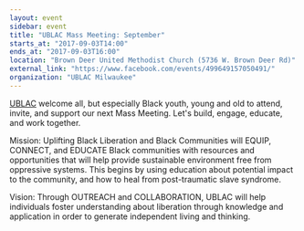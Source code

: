 ```yaml
---
layout: event
sidebar: event
title: "UBLAC Mass Meeting: September"
starts_at: "2017-09-03T14:00"
ends_at: "2017-09-03T16:00"
location: "Brown Deer United Methodist Church (5736 W. Brown Deer Rd)"
external_link: "https://www.facebook.com/events/499649157050491/"
organization: "UBLAC Milwaukee"
---
```


[UBLAC](https://www.facebook.com/UBLACMKE/) welcome all, but especially Black youth, young and old to attend, invite, and support our next Mass Meeting. Let's build, engage, educate, and work together. 

Mission: 
Uplifting Black Liberation and Black Communities will EQUIP, CONNECT, and EDUCATE Black communities with resources and opportunities that will help provide sustainable environment free from oppressive systems. This begins by using education about potential impact to the community, and how to heal from post-traumatic slave syndrome. 

Vision: 
Through OUTREACH and COLLABORATION, UBLAC will help individuals foster understanding about liberation through knowledge and application in order to generate independent living and thinking.
